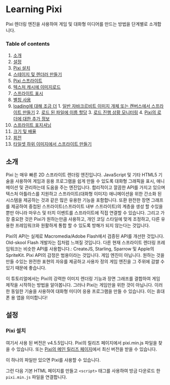 Learning Pixi
=============

Pixi 렌더링 엔진을 사용하여 게임 및 대화형 미디어를 만드는 방법을 단계별로 소개합니다. 

### Table of contents
1. [소개](#introduction)
2. [설정](#settingup)
  1. [Pixi 설치](#installingpixi)
3. [스테이지 및 렌더러 만들기](#application)
4. [Pixi 스프라이트](#sprites)
5. [텍스처 캐시에 이미지로드](#loading)
6. [스프라이트 표시](#displaying)
  1. [별칭 사용](#usingaliases)
  2. [loading에 대해 조금 더](#alittlemoreaboutloadingthings)
    1. [일반 자바크르비트 이미지 개체 또는 캔버스에서 스프라이트 만들기](#makeaspritefromanordinaryjavascriptimageobject)
    2. [로드 된 파일에 이름 할당](#assigninganametoaloadingfile)
    3. [로드 진행 상황 모니터링](#monitoringloadprogress)
    4. [Pixi의 로더에 대한 추가 정보](#moreaboutpixisloader)
7. [스프라이트 포지셔닝](#positioning)
8. [크기 및 배율](#sizenscale)
9. [회전](#rotation)
10. [타일셋 하위 이미지에서 스프라이트 만들기](#tileset)

<a id='introduction'></a>
소개
------------

Pixi 는 매우 빠른 2D 스프라이트 렌더링 엔진입니다. JavaScript 및 기타 HTML5 기술을 사용하여 게임과 응용 프로그램을 쉽게 만들 수 있도록 대화형 그래픽을 표시, 애니메이션 및 관리하는데 도움을 주는 엔진입니다. 합리적이고 깔끔한 API를 가지고 있으며 텍스처 아틀라스를 지원하고 스프라이트(대화형 이미지) 애니메이션을 위한 간소화 된 시스템을 제공하는 것과 같은 많은 유용한 기능을 포함합니다. 또환 완전한 장면 그래프를 제공하여 중첩된 스프라이트(스프라이트 내부 스프라이트)의 계층을 생성 할 수있을 뿐만 아니라 마우스 및 터치 이벤트를 스프라이트에 직접 연결할 수 있습니다. 그리고 가장 중요한 것은 Pixi가 원하는만큼 사용하고, 개인 코딩 스타일에 맞게 조정하고, 다른 유용한 프레임워크와 원활하게 통합 할 수 있도록 방해가 되지 않는다는 것입니다. 

Pixi의 API는 실제로 Macromedia/Adobe Flash에서 검증된 API를 개선한 것입니다. Old-skool Flash 개발자는 집처럼 느껴질 것입니다. 다른 현재 스프라이트 렌더링 프레임워크는 비슷한 API를 사용합니다.: CreateJS, Starling, Sparrow 및 Apple의 SpriteKit. Pixi API의 감정은 범용이라는 것입니다. 게임 엔진이 아닙니다. 원하는 것을 만들 수있는 완전한 표현의 자유를 제공하고 사용자 정의 게임 엔진을 그 주위에 감쌀 수 있기 때문에 좋습니다. 

이 튜토리얼에서는 Pixi의 강력한 이미지 렌더링 기능과 장면 그래프를 결합하여 게임 제작을 시작하는 방법을 알아봅니다. 그러나 Pixi는 게임만을 위한 것이 아닙니다. 이러한 동일한 기술을 사용하여 대화형 미디어 응용 프로그램을 만들 수 있습니다. 이는 휴대폰 용 앱을 의미합니다!


<a id='settingup'></a>
설정
------------

<a id='installingpixi'></a>
### Pixi 설치

여기서 사용 된 버전은 v4.5.5입니다. Pixi의 릴리즈 페이지에서 pixi.min.js 파일을 찾을 수 있습니다. 또는 [Pixi의 메인 릴리즈 페이지](https://github.com/pixijs/pixi.js/releases)에서 최신 버전을 받을 수 있습니다. 

이 하나의 파일만 있으면 Pixi를 사용할 수 있습니다. 

그런 다음 기본 HTML 페이지를 만들고 `<script>` 태그를 사용하여 방금 다운로드 한 `pixi.min.js` 파일을 연결합니다. <script> 태그의 src는 웹 서버가 실행되는 루트 디렉토리에 상대적이어야 합니다. <script> 태그는 다음과 같습니다. 

```html
<script src="pixi.min.js"></script>
```

다음은 Pixi를 연결하고 작동하는지 테스트하는데 사용할 수 있는 기본 HTML 페이지 입니다. (이것은 `pixi.min.js`가 pixi라는 하위 폴더에 있다고 가정합니다)

```html
<!doctype html>
<html>
<head>
  <meta charset="utf-8">
  <title>Hello World</title>
</head>
  <script src="pixi/pixi.min.js"></script>
<body>
  <script type="text/javascript">
    let type = "WebGL"
    if(!PIXI.utils.isWebGLSupported()){
      type = "canvas"
    }

    PIXI.utils.sayHello(type)
  </script>
</body>
</html>
```

Pixi가 올바르게 연결되면
다음과 같은 내용이 기본적으로 웹 브라우저의 콘솔에 표시됩니다. 

```
      PixiJS 4.4.5 - * canvas * http://www.pixijs.com/  ♥♥♥ 
```